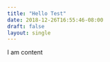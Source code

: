 ```yaml
---
title: "Hello Test"
date: 2018-12-26T16:55:46-08:00
draft: false
layout: single
---
```



I am content
